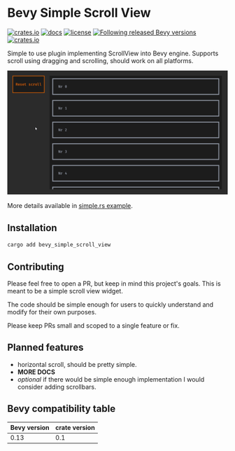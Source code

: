 # Bevy Simple Scroll View

[![crates.io](https://img.shields.io/crates/v/bevy_simple_scroll_view.svg)](https://crates.io/crates/bevy_simple_scroll_view)
[![docs](https://docs.rs/bevy_simple_scroll_view/badge.svg)](https://docs.rs/bevy_simple_scroll_view)
[![license](https://img.shields.io/crates/l/bevy_simple_scroll_view)](https://github.com/Leinnan/bevy_simple_scroll_view#license)
[![Following released Bevy versions](https://img.shields.io/badge/Bevy%20tracking-released%20version-lightblue)](https://bevyengine.org/learn/quick-start/plugin-development/#main-branch-tracking)
[![crates.io](https://img.shields.io/crates/d/bevy_simple_scroll_view.svg)](https://crates.io/crates/bevy_simple_scroll_view)

Simple to use plugin implementing ScrollView into Bevy engine. Supports scroll using dragging and scrolling, should work on all platforms.

![Gif with plugin in action](record.gif)

More details available in [simple.rs example](examples/simple.rs).

## Installation

```sh
cargo add bevy_simple_scroll_view
```

## Contributing

Please feel free to open a PR, but keep in mind this project's goals. This is meant to be a simple scroll view widget.

The code should be simple enough for users to quickly understand and modify for their own purposes.

Please keep PRs small and scoped to a single feature or fix.

## Planned features

- horizontal scroll, should be pretty simple.
- **MORE DOCS**
- _optional_ if there would be simple enough implementation I would consider adding scrollbars.

## Bevy compatibility table

Bevy version | crate version
--- | ---
0.13 | 0.1
